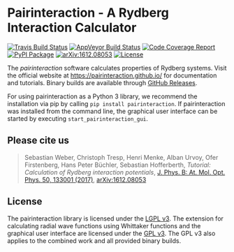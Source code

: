 # Pairinteraction - A Rydberg Interaction Calculator

[![Travis Build Status][travis-svg]][travis-link]
[![AppVeyor Build Status][appveyor-svg]][appveyor-link]
[![Code Coverage Report][codecov-svg]][codecov-link]
[![PyPI Package][pypi-svg]][pypi-link]
[![arXiv:1612.08053][arXiv-svg]][arXiv-link]
[![License][license-svg]][gpl-link]
   
The *pairinteraction* software calculates properties of Rydberg systems. Visit the official website at https://pairinteraction.github.io/ for documentation and tutorials.
Binary builds are available through [GitHub Releases](https://github.com/pairinteraction/pairinteraction/releases).

For using pairinteraction as a Python 3 library, we recommend the installation via pip by calling `pip install pairinteraction`. If pairinteraction was installed from the command line, the graphical user interface can be started by executing `start_pairinteraction_gui`.

## Please cite us

> Sebastian Weber, Christoph Tresp, Henri Menke, Alban Urvoy, Ofer Firstenberg, Hans Peter Büchler, Sebastian Hofferberth, *Tutorial: Calculation of Rydberg interaction potentials*, [J. Phys. B: At. Mol. Opt. Phys. 50, 133001 (2017)][journal-link], [arXiv:1612.08053][arXiv-link]

## License

The pairinteraction library is licensed under the [LGPL v3][lgpl-link]. The extension for calculating
radial wave functions using Whittaker functions and the graphical user interface are licensed under the [GPL v3][gpl-link].
The GPL v3 also applies to the combined work and all provided binary builds.

[travis-svg]: https://img.shields.io/travis/pairinteraction/pairinteraction.svg?branch=master&style=flat&logo=travis
[travis-link]: https://travis-ci.org/pairinteraction/pairinteraction
[appveyor-svg]: https://ci.appveyor.com/api/projects/status/t5l4unwt210gq3al/branch/master?svg=true
[appveyor-link]: https://ci.appveyor.com/project/pairinteraction/pairinteraction/branch/master
[pypi-svg]: https://img.shields.io/pypi/v/pairinteraction.svg?color=orange
[pypi-link]: https://pypi.org/project/pairinteraction/
[codecov-svg]: https://codecov.io/gh/pairinteraction/pairinteraction/branch/master/graph/badge.svg
[codecov-link]: https://codecov.io/gh/pairinteraction/pairinteraction
[arXiv-svg]: https://img.shields.io/badge/arXiv-1612.08053-b31b1b.svg?style=flat
[arXiv-link]: https://arxiv.org/abs/1612.08053
[license-svg]: https://img.shields.io/badge/License-GPLv3-blue.svg?style=flat
[gpl-link]: https://www.gnu.org/licenses/gpl-3.0.html
[lgpl-link]: https://www.gnu.org/licenses/lgpl-3.0.html
[journal-link]: https://doi.org/10.1088/1361-6455/aa743a
